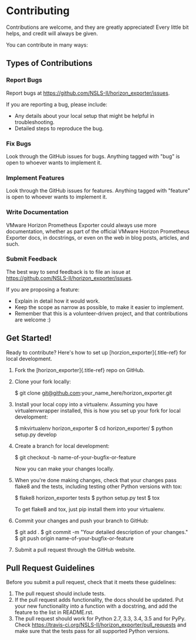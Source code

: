 # Contributing

Contributions are welcome, and they are greatly appreciated! Every
little bit helps, and credit will always be given.

You can contribute in many ways:

## Types of Contributions

### Report Bugs

Report bugs at <https://github.com/NSLS-II/horizon_exporter/issues>.

If you are reporting a bug, please include:

- Any details about your local setup that might be helpful in
  troubleshooting.
- Detailed steps to reproduce the bug.

### Fix Bugs

Look through the GitHub issues for bugs. Anything tagged with \"bug\" is
open to whoever wants to implement it.

### Implement Features

Look through the GitHub issues for features. Anything tagged with
\"feature\" is open to whoever wants to implement it.

### Write Documentation

VMware Horizon Prometheus Exporter could always use more documentation,
whether as part of the official VMware Horizon Prometheus Exporter docs,
in docstrings, or even on the web in blog posts, articles, and such.

### Submit Feedback

The best way to send feedback is to file an issue at
<https://github.com/NSLS-II/horizon_exporter/issues>.

If you are proposing a feature:

- Explain in detail how it would work.
- Keep the scope as narrow as possible, to make it easier to
  implement.
- Remember that this is a volunteer-driven project, and that
  contributions are welcome :)

## Get Started!

Ready to contribute? Here\'s how to set up
[horzion_exporter]{.title-ref} for local development.

1. Fork the [horizon_exporter]{.title-ref} repo on GitHub.

2. Clone your fork locally:

      $ git clone git@github.com:your_name_here/horizon_exporter.git

3. Install your local copy into a virtualenv. Assuming you have
   virtualenvwrapper installed, this is how you set up your fork for
   local development:

      $ mkvirtualenv horizon_exporter
      $ cd horizon_exporter/
      $ python setup.py develop

4. Create a branch for local development:

      $ git checkout -b name-of-your-bugfix-or-feature

    Now you can make your changes locally.

5. When you\'re done making changes, check that your changes pass
   flake8 and the tests, including testing other Python versions with
   tox:

      $ flake8 horizon_exporter tests
      $ python setup.py test
      $ tox

    To get flake8 and tox, just pip install them into your virtualenv.

6. Commit your changes and push your branch to GitHub:

    $ git add .
    $ git commit -m "Your detailed description of your changes."
    $ git push origin name-of-your-bugfix-or-feature

7. Submit a pull request through the GitHub website.

## Pull Request Guidelines

Before you submit a pull request, check that it meets these guidelines:

1. The pull request should include tests.
2. If the pull request adds functionality, the docs should be updated.
   Put your new functionality into a function with a docstring, and add
   the feature to the list in README.rst.
3. The pull request should work for Python 2.7, 3.3, 3.4, 3.5 and for
   PyPy. Check
   <https://travis-ci.org/NSLS-II/horizon_exporter/pull_requests> and
   make sure that the tests pass for all supported Python versions.

